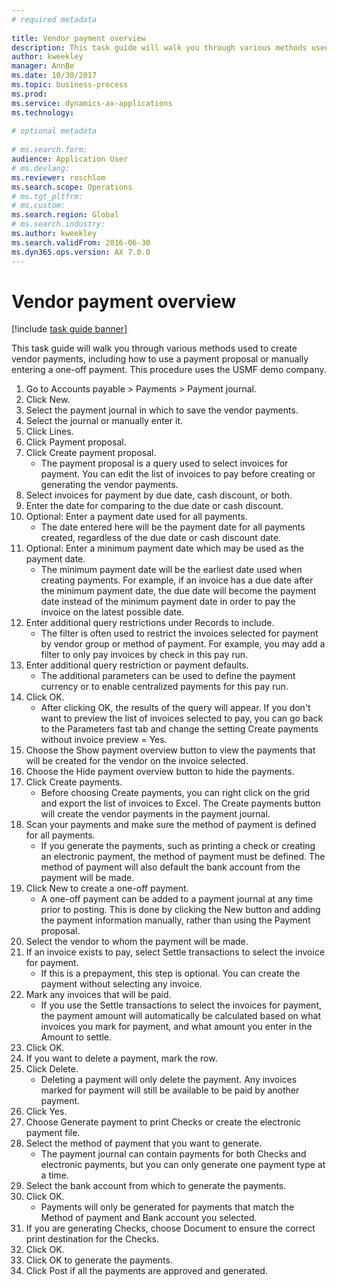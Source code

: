 ```yaml
--- 
# required metadata 
 
title: Vendor payment overview
description: This task guide will walk you through various methods used to create vendor payments, including how to use a payment proposal or manually entering a one-off payment. 
author: kweekley
manager: AnnBe 
ms.date: 10/30/2017
ms.topic: business-process 
ms.prod:  
ms.service: dynamics-ax-applications 
ms.technology:  
 
# optional metadata 
 
# ms.search.form:   
audience: Application User 
# ms.devlang:  
ms.reviewer: roschlom
ms.search.scope: Operations 
# ms.tgt_pltfrm:  
# ms.custom:  
ms.search.region: Global
# ms.search.industry: 
ms.author: kweekley
ms.search.validFrom: 2016-06-30 
ms.dyn365.ops.version: AX 7.0.0 
---
```

# Vendor payment overview

[!include [task guide banner](../../includes/task-guide-banner.md)]

This task guide will walk you through various methods used to create vendor payments, including how to use a payment proposal or manually entering a one-off payment. This procedure uses the USMF demo company.

1. Go to Accounts payable > Payments > Payment journal.
2. Click New.
3. Select the payment journal in which to save the vendor payments. 
4. Select the journal or manually enter it.
5. Click Lines.
6. Click Payment proposal.
7. Click Create payment proposal.
    * The payment proposal is a query used to select invoices for payment. You can edit the list of invoices to pay before creating or generating the vendor payments.  
8. Select invoices for payment by due date, cash discount, or both. 
9. Enter the date for comparing to the due date or cash discount. 
10. Optional: Enter a payment date used for all payments.
    * The date entered here will be the payment date for all payments created, regardless of the due date or cash discount date.  
11. Optional: Enter a minimum payment date which may be used as the payment date.
    * The minimum payment date will be the earliest date used when creating payments. For example, if an invoice has a due date after the minimum payment date, the due date will become the payment date instead of the minimum payment date in order to pay the invoice on the latest possible date.  
12. Enter additional query restrictions under Records to include.
    * The filter is often used to restrict the invoices selected for payment by vendor group or method of payment. For example, you may add a filter to only pay invoices by check in this pay run.  
13. Enter additional query restriction or payment defaults. 
    * The additional parameters can be used to define the payment currency or to enable centralized payments for this pay run.  
14. Click OK.
    * After clicking OK, the results of the query will appear. If you don't want to preview the list of invoices selected to pay, you can go back to the Parameters fast tab and change the setting Create payments without invoice preview = Yes.  
15. Choose the Show payment overview button to view the payments that will be created for the vendor on the invoice selected.
16. Choose the Hide payment overview button to hide the payments. 
17. Click Create payments.
    * Before choosing Create payments, you can right click on the grid and export the list of invoices to Excel. The Create payments button will create the vendor payments in the payment journal.  
18. Scan your payments and make sure the method of payment is defined for all payments. 
    * If you generate the payments, such as printing a check or creating an electronic payment, the method of payment must be defined. The method of payment will also default the bank account from the payment will be made.  
19. Click New to create a one-off payment.
    * A one-off payment can be added to a payment journal at any time prior to posting. This is done by clicking the New button and adding the payment information manually, rather than using the Payment proposal.  
20. Select the vendor to whom the payment will be made.
21. If an invoice exists to pay, select Settle transactions to select the invoice for payment.
    * If this is a prepayment, this step is optional. You can create the payment without selecting any invoice.  
22. Mark any invoices that will be paid.
    * If you use the Settle transactions to select the invoices for payment, the payment amount will automatically be calculated based on what invoices you mark for payment, and what amount you enter in the Amount to settle.  
23. Click OK.
24. If you want to delete a payment, mark the row.
25. Click Delete.
    * Deleting a payment will only delete the payment. Any invoices marked for payment will still be available to be paid by another payment.  
26. Click Yes.
27. Choose Generate payment to print Checks or create the electronic payment file.
28. Select the method of payment that you want to generate.
    * The payment journal can contain payments for both Checks and electronic payments, but you can only generate one payment type at a time.  
29. Select the bank account from which to generate the payments.
30. Click OK.
    * Payments will only be generated for payments that match the Method of payment and Bank account you selected.  
31. If you are generating Checks, choose Document to ensure the correct print destination for the Checks.
32. Click OK.
33. Click OK to generate the payments.
34. Click Post if all the payments are approved and generated. 


